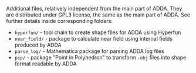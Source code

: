 Additional files, relatively independent from the main part of ADDA. They are distributed under GPL3 license, the same as the main part of ADDA. See further details inside corresponding folders:
* `hyperfun/` - tool chain to create shape files for ADDA using Hyperfun
* `near_field/` - package to calculate near field using internal fields produced by ADDA
* `parse_log/` - Mathematica package for parsing ADDA log files
* `pip/` - package "Point in Polyhedron" to transform `.obj` files into shape format readable by ADDA
